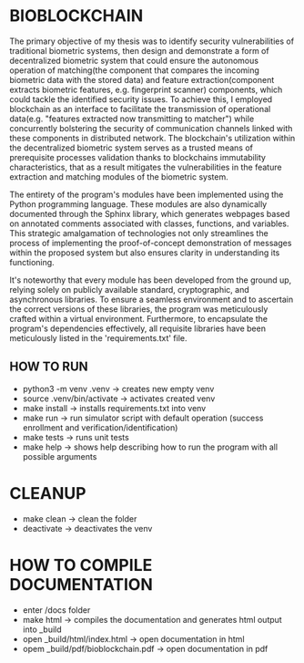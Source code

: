  # BIOBLOCKCHAIN
The primary objective of my thesis was to identify security vulnerabilities of traditional biometric systems, then design and demonstrate a form of decentralized biometric system that could ensure the autonomous operation of matching(the component that compares the incoming biometric data with the stored data) and feature extraction(component extracts biometric features, e.g. fingerprint scanner) components, which could tackle the identified security issues. To achieve this, I employed blockchain as an interface to facilitate the transmission of operational data(e.g. "features extracted now transmitting to matcher") while concurrently bolstering the security of communication channels linked with these components in distributed network. The blockchain's utilization within the decentralized biometric system serves as a trusted means of prerequisite processes validation thanks to blockchains immutability characteristics, that as a result mitigates the vulnerabilities in the feature extraction and matching modules of the biometric system.

The entirety of the program's modules have been implemented using the Python programming language. These modules are also dynamically documented through the Sphinx library, which generates webpages based on annotated comments associated with classes, functions, and variables. This strategic amalgamation of technologies not only streamlines the process of implementing the proof-of-concept demonstration of messages within the proposed system but also ensures clarity in understanding its functioning.

It's noteworthy that every module has been developed from the ground up, relying solely on publicly available standard, cryptographic, and asynchronous libraries. To ensure a seamless environment and to ascertain the correct versions of these libraries, the program was meticulously crafted within a virtual environment. Furthermore, to encapsulate the program's dependencies effectively, all requisite libraries have been meticulously listed in the 'requirements.txt' file.

 ## HOW TO RUN
  - python3 -m venv .venv -> creates new empty venv
  - source .venv/bin/activate -> activates created venv
  - make install -> installs requirements.txt into venv
  - make run -> run simulator script with default operation (success enrollment and verification/identification)
  - make tests -> runs unit tests
  - make help -> shows help describing how to run the program with all possible arguments
  
# CLEANUP
  - make clean -> clean the folder
  - deactivate -> deactivates the venv

# HOW TO COMPILE DOCUMENTATION
 - enter /docs folder
 - make html -> compiles the documentation and generates html output into _build
 - open _build/html/index.html -> open documentation in html
 - opem _build/pdf/bioblockchain.pdf -> open documentation in pdf
